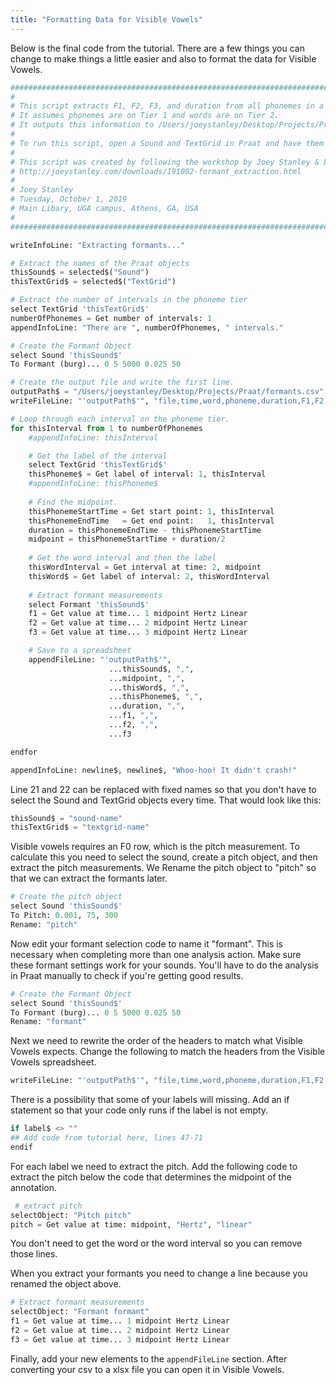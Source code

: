 ```yaml
---
title: "Formatting Data for Visible Vowels"
---
```


Below is the final code from the tutorial. There are a few things you can change to make things a little easier and also to format the data for Visible Vowels. 

```python
#################################################################################
#
# This script extracts F1, F2, F3, and duration from all phonemes in a Sound file.
# It assumes phonemes are on Tier 1 and words are on Tier 2.
# It outputs this information to /Users/joeystanley/Desktop/Projects/Praat/formants.csv
#
# To run this script, open a Sound and TextGrid in Praat and have them selected.
#
# This script was created by following the workshop by Joey Stanley & Lisa Lipani:
# http://joeystanley.com/downloads/191002-formant_extraction.html
# 
# Joey Stanley
# Tuesday, October 1, 2019
# Main Libary, UGA campus, Athens, GA, USA
#
#################################################################################

writeInfoLine: "Extracting formants..."

# Extract the names of the Praat objects
thisSound$ = selected$("Sound")
thisTextGrid$ = selected$("TextGrid")

# Extract the number of intervals in the phoneme tier
select TextGrid 'thisTextGrid$'
numberOfPhonemes = Get number of intervals: 1  
appendInfoLine: "There are ", numberOfPhonemes, " intervals."

# Create the Formant Object
select Sound 'thisSound$'
To Formant (burg)... 0 5 5000 0.025 50

# Create the output file and write the first line.
outputPath$ = "/Users/joeystanley/Desktop/Projects/Praat/formants.csv"
writeFileLine: "'outputPath$'", "file,time,word,phoneme,duration,F1,F2,F3"

# Loop through each interval on the phoneme tier.
for thisInterval from 1 to numberOfPhonemes
    #appendInfoLine: thisInterval

    # Get the label of the interval
    select TextGrid 'thisTextGrid$'
    thisPhoneme$ = Get label of interval: 1, thisInterval
    #appendInfoLine: thisPhoneme$
      
    # Find the midpoint.
    thisPhonemeStartTime = Get start point: 1, thisInterval
    thisPhonemeEndTime   = Get end point:   1, thisInterval
    duration = thisPhonemeEndTime - thisPhonemeStartTime
    midpoint = thisPhonemeStartTime + duration/2
    
    # Get the word interval and then the label
    thisWordInterval = Get interval at time: 2, midpoint
    thisWord$ = Get label of interval: 2, thisWordInterval
      
    # Extract formant measurements
    select Formant 'thisSound$'
    f1 = Get value at time... 1 midpoint Hertz Linear
    f2 = Get value at time... 2 midpoint Hertz Linear
    f3 = Get value at time... 3 midpoint Hertz Linear

    # Save to a spreadsheet
    appendFileLine: "'outputPath$'", 
                      ...thisSound$, ",",
                      ...midpoint, ",",
                      ...thisWord$, ",",
                      ...thisPhoneme$, ",",
                      ...duration, ",",
                      ...f1, ",", 
                      ...f2, ",", 
                      ...f3

endfor

appendInfoLine: newline$, newline$, "Whoo-hoo! It didn't crash!"
```

Line 21 and 22 can be replaced with fixed names so that you don't have to select the Sound and TextGrid objects every time. That would look like this: 

```python
thisSound$ = "sound-name"
thisTextGrid$ = "textgrid-name"
```

Visible vowels requires an F0 row, which is the pitch measurement. To calculate this you need to select the sound, create a pitch object, and then extract the pitch measurements. We Rename the pitch object to "pitch" so that we can extract the formants later. 

```python
# Create the pitch object
select Sound 'thisSound$'
To Pitch: 0.001, 75, 300
Rename: "pitch"
```

Now edit your formant selection code to name it "formant". This is necessary when completing more than one analysis action. Make sure these formant settings work for your sounds. You'll have to do the analysis in Praat manually to check if you're getting good results. 

```python
# Create the Formant Object
select Sound 'thisSound$'
To Formant (burg)... 0 5 5000 0.025 50
Rename: "formant"
```

Next we need to rewrite the order of the headers to match what Visible Vowels expects. Change the following to match the headers from the Visible Vowels spreadsheet.

```python
writeFileLine: "'outputPath$'", "file,time,word,phoneme,duration,F1,F2,F3"
```

There is a possibility that some of your labels will missing. Add an if statement so that your code only runs if the label is not empty. 

```python
if label$ <> ""
## Add code from tutorial here, lines 47-71
endif
```

For each label we need to extract the pitch. Add the following code to extract the pitch below the code that determines the midpoint of the annotation.

```python
 # extract pitch 
selectObject: "Pitch pitch"
pitch = Get value at time: midpoint, "Hertz", "linear"
```

You don't need to get the word or the word interval so you can remove those lines. 

When you extract your formants you need to change a line because you renamed the object above. 

```python
# Extract formant measurements
selectObject: "Formant formant"
f1 = Get value at time... 1 midpoint Hertz Linear
f2 = Get value at time... 2 midpoint Hertz Linear
f3 = Get value at time... 3 midpoint Hertz Linear
```

Finally, add your new elements to the `appendFileLine` section. After converting your csv to a xlsx file you can open it in Visible Vowels.